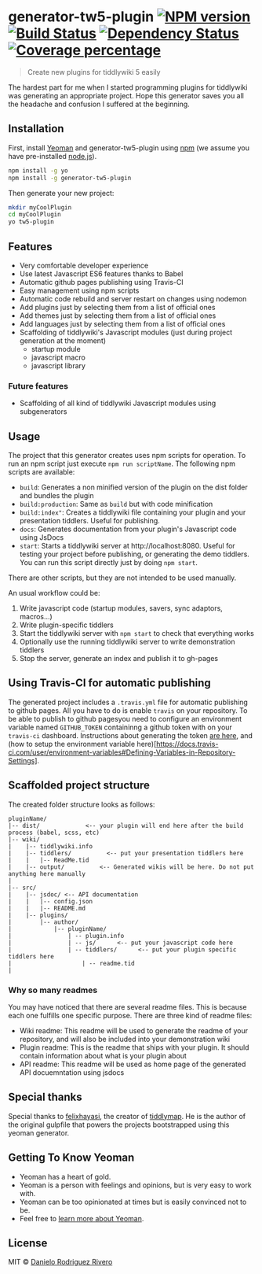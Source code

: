# generator-tw5-plugin [![NPM version][npm-image]][npm-url] [![Build Status][travis-image]][travis-url] [![Dependency Status][daviddm-image]][daviddm-url] [![Coverage percentage][coveralls-image]][coveralls-url]
> Create new plugins for tiddlywiki 5 easily

The hardest part for me when I started programming plugins for tiddlywiki was generating an appropriate project.
Hope this generator saves you all the headache and confusion I suffered at the beginning.

## Installation

First, install [Yeoman](http://yeoman.io) and generator-tw5-plugin using [npm](https://www.npmjs.com/) (we assume you have pre-installed [node.js](https://nodejs.org/)).

```bash
npm install -g yo
npm install -g generator-tw5-plugin
```

Then generate your new project:

```bash
mkdir myCoolPlugin
cd myCoolPlugin
yo tw5-plugin
```

## Features

* Very comfortable developer experience
* Use latest Javascript ES6 features thanks to Babel
* Automatic github pages publishing using Travis-CI
* Easy management using npm scripts
* Automatic code rebuild and server restart on changes using nodemon
* Add plugins just by selecting them from a list of official ones
* Add themes just by selecting them from a list of official ones
* Add languages just by selecting them from a list of official ones
* Scaffolding of tiddlywiki's Javascript modules (just during project generation at the moment)
  * startup module
  * javascript macro
  * javascript library

### Future features

* Scaffolding of all kind of tiddlywiki Javascript modules using subgenerators

## Usage

The project that this generator creates uses npm scripts for operation.
To run an npm script just execute `npm run scriptName`. The following npm scripts are available:

* `build`: Generates a non minified version of the plugin on the dist folder and bundles the plugin
* `build:production`: Same as `build` but with code minification
* `build:index"`: Creates a tiddlywiki file containing your plugin and your presentation tiddlers. Useful for publishing.
* `docs`: Generates documentation from your plugin's Javascript code using JsDocs
* `start`: Starts a tiddlywiki server at http://localhost:8080. Useful for testing your project before publishing, or generating the demo tiddlers. You can run this script directly just by doing `npm start`.

There are other scripts, but they are not intended to be used manually.

An usual workflow could be:

1. Write javascript code (startup modules, savers, sync adaptors, macros...)
1. Write plugin-specific tiddlers
1. Start the tiddlywiki server with `npm start` to check that everything works
1. Optionally use the running tiddlywiki server to write demonstration tiddlers
1. Stop the server, generate an index and publish it to gh-pages

## Using Travis-CI for automatic publishing

The generated project includes a `.travis.yml` file for automatic publishing to github pages.
All you have to do is enable `travis` on your repository.
To be able to publish to github pagesyou need to configure an environment variable
named `GITHUB_TOKEN` containinng a github token with on your `travis-ci` dashboard.
Instructions about generating the token [are here](https://docs.travis-ci.com/user/deployment/pages/#Setting-the-GitHub-token), and (how to setup the environment variable here)[https://docs.travis-ci.com/user/environment-variables#Defining-Variables-in-Repository-Settings].

## Scaffolded project structure

The created folder structure looks as follows:

```text
pluginName/
|-- dist/             <-- your plugin will end here after the build process (babel, scss, etc)
|-- wiki/
|    |-- tiddlywiki.info
|    |-- tiddlers/          <-- put your presentation tiddlers here
|    |   |-- ReadMe.tid
|    |-- output/          <-- Generated wikis will be here. Do not put anything here manually
|
|-- src/
|    |-- jsdoc/ <-- API documentation
|    |   |-- config.json
|    |   |-- README.md
|    |-- plugins/
|        |-- author/
|            |-- pluginName/
|                | -- plugin.info
|                | -- js/      <-- put your javascript code here
|                | -- tiddlers/      <-- put your plugin specific tiddlers here
|                    | -- readme.tid
|
```

### Why so many readmes

You may have noticed that there are several readme files.
This is because each one fulfills one specific purpose. There are three kind of readme files:

- Wiki readme: This readme will be used to generate the readme of your repository, and will also be included into your demonstration wiki
- Plugin readme: This is the readme that ships with your plugin. It should contain information about what is your plugin about
- API readme: This readme will be used as home page of the generated API docuemntation using jsdocs

## Special thanks
Special thanks to [felixhayasi](https://github.com/felixhayashi), the creator of [tiddlymap](http://tiddlymap.org).
He is the author of the original gulpfile that powers the projects bootstrapped using this yeoman generator.

## Getting To Know Yeoman

 * Yeoman has a heart of gold.
 * Yeoman is a person with feelings and opinions, but is very easy to work with.
 * Yeoman can be too opinionated at times but is easily convinced not to be.
 * Feel free to [learn more about Yeoman](http://yeoman.io/).

## License

MIT © [Danielo Rodriguez Rivero](danielorodriguezrivero.com)


[npm-image]: https://badge.fury.io/js/generator-tw5-plugin.svg
[npm-url]: https://npmjs.org/package/generator-tw5-plugin
[travis-image]: https://travis-ci.org/danielo515/generator-tw5-plugin.svg?branch=master
[travis-url]: https://travis-ci.org/danielo515/generator-tw5-plugin
[daviddm-image]: https://david-dm.org/danielo515/generator-tw5-plugin.svg?theme=shields.io
[daviddm-url]: https://david-dm.org/danielo515/generator-tw5-plugin
[coveralls-image]: https://coveralls.io/repos/danielo515/generator-tw5-plugin/badge.svg
[coveralls-url]: https://coveralls.io/r/danielo515/generator-tw5-plugin
